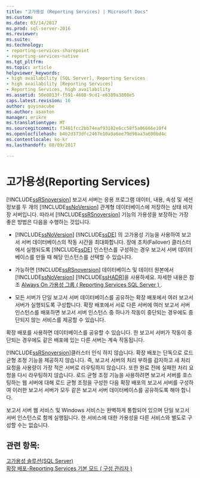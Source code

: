```yaml
---
title: "고가용성 (Reporting Services) | Microsoft Docs"
ms.custom: 
ms.date: 03/14/2017
ms.prod: sql-server-2016
ms.reviewer: 
ms.suite: 
ms.technology:
- reporting-services-sharepoint
- reporting-services-native
ms.tgt_pltfrm: 
ms.topic: article
helpviewer_keywords:
- high availability [SQL Server], Reporting Services
- high availability [Reporting Services]
- Reporting Services, high availability
ms.assetid: 50e0813f-f591-4688-9cd1-e6389a3808e5
caps.latest.revision: 16
author: guyinacube
ms.author: asaxton
manager: erikre
ms.translationtype: MT
ms.sourcegitcommit: f3481fcc2bb74eaf93182e6cc58f5a06666e10f4
ms.openlocfilehash: b4b2d373dfc2467e10a9a6ee79d98aa3a690bd4c
ms.contentlocale: ko-kr
ms.lasthandoff: 08/09/2017

---
```

# <a name="high-availability-reporting-services"></a>고가용성(Reporting Services)
  [!INCLUDE[ssRSnoversion](../../includes/ssrsnoversion-md.md)] 보고서 서버는 응용 프로그램 데이터, 내용, 속성 및 세션 정보를 두 개의 [!INCLUDE[ssNoVersion](../../includes/ssnoversion-md.md)] 관계형 데이터베이스에 저장하는 상태 비저장 서버입니다. 따라서 [!INCLUDE[ssRSnoversion](../../includes/ssrsnoversion-md.md)] 기능의 가용성을 보장하는 가장 좋은 방법은 다음을 수행하는 것입니다.  
  
-   [!INCLUDE[ssNoVersion](../../includes/ssnoversion-md.md)] [!INCLUDE[ssDE](../../includes/ssde-md.md)] 의 고가용성 기능을 사용하여 보고서 서버 데이터베이스의 작동 시간을 최대화합니다. 장애 조치(Failover) 클러스터에서 실행되도록 [!INCLUDE[ssDE](../../includes/ssde-md.md)] 인스턴스를 구성하는 경우 보고서 서버 데이터베이스를 만들 때 해당 인스턴스를 선택할 수 있습니다.  
  
-   가능하면 [!INCLUDE[ssRSnoversion](../../includes/ssrsnoversion-md.md)] 데이터베이스 및 데이터 원본에서 [!INCLUDE[ssNoVersion](../../includes/ssnoversion-md.md)] [!INCLUDE[ssHADR](../../includes/sshadr-md.md)]을 사용하세요. 자세한 내용은 참조 [Always On 가용성 그룹 &#40; Reporting Services SQL Server &#41; ](../../database-engine/availability-groups/windows/reporting-services-with-always-on-availability-groups-sql-server.md).  
  
-   모든 서버가 단일 보고서 서버 데이터베이스를 공유하는 확장 배포에서 여러 보고서 서버가 실행되도록 구성합니다. 확장 배포에서 서로 다른 서버에 여러 보고서 서버 인스턴스를 배포하면 보고서 서버 인스턴스 중 하나가 작동이 중단되는 경우에도 중단되지 않는 서비스를 제공할 수 있습니다.  
  
 확장 배포를 사용하면 데이터베이스를 공유할 수 있습니다. 한 보고서 서버가 작동이 중단되는 경우에도 같은 배포에 있는 다른 서버는 계속 작동됩니다.  
  
 [!INCLUDE[ssRSnoversion](../../includes/ssrsnoversion-md.md)]클러스터 인식 하지 않습니다. 확장 배포는 단독으로 로드 균형 조정 기능을 제공하지 않습니다. 즉, 보고서 서버의 처리 부하를 감지하고 새 처리 요청을 사용량이 가장 적은 서버로 라우팅하지 않습니다. 또한 완료 전에 실패한 처리 요청을 다시 라우팅하지 않습니다. 로드 균형 조정 기능을 사용하려면 보고서 서버를 호스팅하는 웹 서버에 대해 로드 균형 조정을 구성한 다음 확장 배포의 보고서 서버를 구성하여 이러한 보고서 서버가 모두 같은 보고서 서버 데이터베이스를 공유하도록 해야 합니다.  
  
 보고서 서버 웹 서비스 및 Windows 서비스는 완벽하게 통합되어 있으며 단일 보고서 서버 인스턴스로 함께 실행됩니다. 한 서비스에 대한 가용성을 다른 서비스와 별도로 구성할 수는 없습니다.  
  
## <a name="see-also"></a>관련 항목:  
 [고가용성 솔루션&#40;SQL Server&#41;](../../sql-server/failover-clusters/high-availability-solutions-sql-server.md)   
 [확장 배포-Reporting Services 기본 모드 &#40; 구성 관리자 &#41;](http://msdn.microsoft.com/library/4df38294-6f9d-4b40-9f03-1f01c1f0700c)  
  
  
